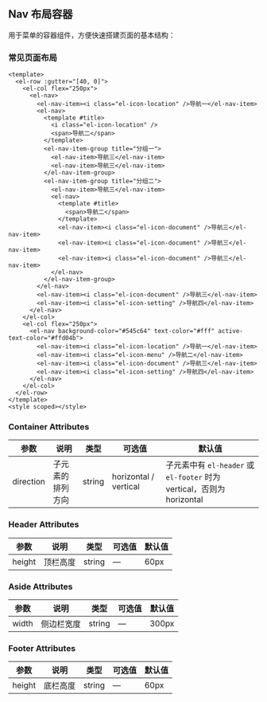 ## Nav 布局容器

用于菜单的容器组件，方便快速搭建页面的基本结构：

### 常见页面布局

```vue demo
<template>
  <el-row :gutter="[40, 0]">
    <el-col flex="250px">
      <el-nav>
        <el-nav-item><i class="el-icon-location" />导航一</el-nav-item>
        <el-nav>
          <template #title>
            <i class="el-icon-location" />
            <span>导航二</span>
          </template>
          <el-nav-item-group title="分组一">
            <el-nav-item>导航三</el-nav-item>
            <el-nav-item>导航三</el-nav-item>
          </el-nav-item-group>
          <el-nav-item-group title="分组二">
            <el-nav-item>导航三</el-nav-item>
            <el-nav>
              <template #title>
                <span>导航二</span>
              </template>
              <el-nav-item><i class="el-icon-document" />导航三</el-nav-item>
              <el-nav-item><i class="el-icon-document" />导航三</el-nav-item>
              <el-nav-item><i class="el-icon-document" />导航三</el-nav-item>
            </el-nav>
          </el-nav-item-group>
        </el-nav>
        <el-nav-item><i class="el-icon-document" />导航三</el-nav-item>
        <el-nav-item><i class="el-icon-setting" />导航四</el-nav-item>
      </el-nav>
    </el-col>
    <el-col flex="250px">
      <el-nav background-color="#545c64" text-color="#fff" active-text-color="#ffd04b">
        <el-nav-item><i class="el-icon-location" />导航一</el-nav-item>
        <el-nav-item><i class="el-icon-menu" />导航二</el-nav-item>
        <el-nav-item><i class="el-icon-document" />导航三</el-nav-item>
        <el-nav-item><i class="el-icon-setting" />导航四</el-nav-item>
      </el-nav>
    </el-col>
  </el-row>
</template>
<style scoped></style>
```

### Container Attributes

| 参数      | 说明             | 类型   | 可选值                | 默认值                                                                 |
| --------- | ---------------- | ------ | --------------------- | ---------------------------------------------------------------------- |
| direction | 子元素的排列方向 | string | horizontal / vertical | 子元素中有 `el-header` 或 `el-footer` 时为 vertical，否则为 horizontal |

### Header Attributes

| 参数   | 说明     | 类型   | 可选值 | 默认值 |
| ------ | -------- | ------ | ------ | ------ |
| height | 顶栏高度 | string | —      | 60px   |

### Aside Attributes

| 参数  | 说明       | 类型   | 可选值 | 默认值 |
| ----- | ---------- | ------ | ------ | ------ |
| width | 侧边栏宽度 | string | —      | 300px  |

### Footer Attributes

| 参数   | 说明     | 类型   | 可选值 | 默认值 |
| ------ | -------- | ------ | ------ | ------ |
| height | 底栏高度 | string | —      | 60px   |
